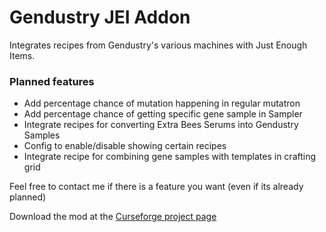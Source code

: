 # Gendustry JEI Addon

Integrates recipes from Gendustry's various machines with Just Enough Items.

### Planned features

<ul>
  <li> Add percentage chance of mutation happening in regular mutatron </li>
	<li> Add percentage chance of getting specific gene sample in Sampler </li>
	<li> Integrate recipes for converting Extra Bees Serums into Gendustry Samples <l/i>
	<li> Config to enable/disable showing certain recipes </li>
	<li> Integrate recipe for combining gene samples with templates in crafting grid </li>
</ul>

Feel free to contact me if there is a feature you want (even if its already planned)

Download the mod at the [Curseforge project page](https://minecraft.curseforge.com/projects/gendustry-jei-addon)
